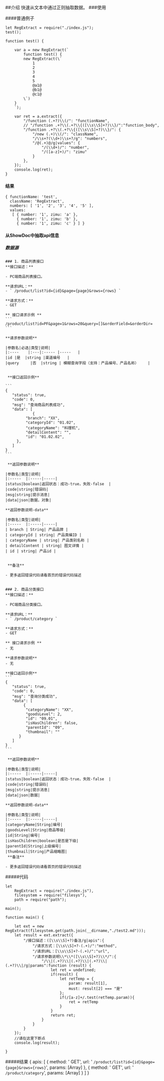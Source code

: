 ##介绍
	快速从文本中通过正则抽取数据。
###使用

####普通例子
	
	let RegExtract = require("./index.js");
	test();
	
	function test() {
	
	    var a = new RegExtract(`
	        function test() {
	        new RegExtract(\`
	            1
	            2
	            3
	            4
	            5
	            @a1@
	            @b1@
	            @c1@
	        \`)
	    }
	    `);
	
	    var ret = a.extract({
	        "/function (.+?)\\(/": "functionName",
	        // "/function .+?\\(.+?\\{([\\s\\S]+?)\\}/":"function_body",
	        "/function .+?\\(.+?\\{([\\s\\S]+?)\\}/": {
	            "/new (.+)\\(/": "className",
	            "/\\s+?(\\d+)\\s+?/g": "numbers",
	            "/@(.+)@/g|values": {
	                "/(\\d+)/": "number",
	                "/([a-z]+)/": "zimu"
	            }
	        },
	    });
	    console.log(ret);
	}

#### 结果
	{ functionName: 'test',
	  className: 'RegExtract',
	  numbers: [ '1', '2', '3', '4', '5' ],
	  values:
	   [ { number: '1', zimu: 'a' },
	     { number: '1', zimu: 'b' },
	     { number: '1', zimu: 'c' } ] }

#### 从ShowDoc中抽取api信息
##### 数据源
	### 1. 商品列表接口
	**接口描述：**
	
	- PC端商品列表接口。
	
	**请求URL：**
	- ` /product/list?id={id}&page={page}&rows={rows} `
	
	**请求方式：**
	- GET
	
	** 接口请求示例 **
	```
	/product/list?id=PF&page=1&rows=20&query=[]&orderField=&orderDir=
	```
	
	**请求参数说明**
	
	|参数名|必选|类型|说明|
	|:----    |:---|:----- |-----   |
	|id |是  |string |渠道编号   |
	|query     |否  |string | 模糊查询字段（支持：产品编号、产品名称）    |
	
	
	 **接口返回示例**
	
	```
	{
	   "status": true,
	   "code": 0,
	   "msg": "查询商品列表成功",
	   "data": [
	            {
	         "branch": "XX",
	         "categoryId": "01.02",
	         "categoryName": "料理机",
	         "detailContent": "",
	         "id": "01.02.02",
	     },
	   ]
	}
	```
	
	 **返回参数说明**
	
	|参数名|类型|说明|
	|:-----  |:-----|-----|
	|status|boolean|返回状态：成功-true，失败-false  |
	|code|string|错误码|
	|msg|string|提示消息|
	|data|json|数据，对象|
	
	**返回参数说明-data**
	
	|参数名|类型|说明|
	|:-----  |:-----|-----|
	| branch | String| 产品品牌 |
	| categoryId | string| 产品类编ID |
	| categoryName | string| 产品类别名称 |
	| detailContent | string| 图文详情 |
	| id | string| 产品id |
	
	
	 **备注**
	
	- 更多返回错误代码请看首页的错误代码描述
	
	
	### 2. 商品分类接口
	**接口描述：**
	
	- PC端商品分类接口。
	
	**请求URL：**
	- ` /product/category `
	
	**请求方式：**
	- GET
	
	** 接口请求示例 **
	- 无
	
	**请求参数说明**
	- 无
	
	**接口返回示例**
	```
	{
	   "status": true,
	   "code": 0,
	   "msg": "查询分类成功",
	   "data": [
	        {
	         "categoryName": "XX",
	         "goodsLevel": 2,
	         "id": "09.01",
	         "isHasChildren": false,
	         "parentId": "09",
	         "thumbnail": ""
	      }
	   ]
	}
	```
	
	 **返回参数说明**
	
	|参数名|类型|说明|
	|:-----  |:-----|-----|
	|status|boolean|返回状态：成功-true，失败-false  |
	|code|string|错误码|
	|msg|string|提示消息|
	|data|json|数据|
	
	**返回参数说明-data**
	
	|参数名|类型|说明|
	|:-----  |:-----|-----|
	|categoryName|String|编号|
	|goodsLevel|String|商品等级|
	|id|String|编号|
	|isHasChildren|boolean|是否是下级|
	|parentId|String|上级编号|
	|thumbnail|String|产品缩略图|
	 **备注**
	
	- 更多返回错误代码请看首页的错误代码描述
	
#####代码

	let
	    RegExtract = require("./index.js"),
	    filesystem = require("filesys"),
	    path = require("path");
	
	main();
	
	function main() {
	
	    let ext = new RegExtract(filesystem.get(path.join(__dirname,"./test2.md")));
	    let result = ext.extract({
	        "/接口描述：([\\s\\S]+?)备注/g|apis":{
	            "/请求方式：[\\s\\S]+?-(.+)/":"method",
	            "/请求URL：[\\s\\S]+?-(.+)/":"url",
	            "/请求参数说明\\*\\*([\\s\\S]+?)\\*/":{
	                "/\\|(.+?)\\|(.+?)\\|(.+?)\\|(.+?)\\|/g|params":function (result) {
	                    let ret = undefined;
	                    if(result) {
	                        let retTemp = {
	                            param: result[1],
	                            must: result[2] === "是"
	                        };
	                        if(/[a-z]+/.test(retTemp.param)){
	                            ret = retTemp
	                        }
	                    }
	                    return ret;
	                }
	            }
	        }
	    });
	    //请在这里下断点
	    console.log(result);
	
	}

#####结果
	{ apis:
	   [ { method: ' GET',
	       url: ' ` /product/list?id={id}&page={page}&rows={rows} `',
	       params: [Array] },
	     { method: ' GET',
	       url: ' ` /product/category `',
	       params: [Array] } ] }